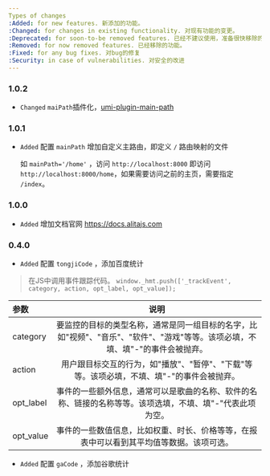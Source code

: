 ```yaml
---
Types of changes
:Added: for new features. 新添加的功能。
:Changed: for changes in existing functionality. 对现有功能的变更。
:Deprecated: for soon-to-be removed features. 已经不建议使用，准备很快移除的功能。
:Removed: for now removed features. 已经移除的功能。
:Fixed: for any bug fixes. 对bug的修复
:Security: in case of vulnerabilities. 对安全的改进
---
```

### 1.0.2

- `Changed` `maiPath`插件化，[umi-plugin-main-path](https://www.npmjs.com/package/umi-plugin-main-path)

### 1.0.1

- `Added` 配置 `mainPath` 增加自定义主路由，即定义 `/` 路由映射的文件

  如 `mainPath='/home'` ，访问 `http://localhost:8000`
  即访问 `http://localhost:8000/home`，如果需要访问之前的主页，需要指定 `/index`。
### 1.0.0

- `Added` 增加文档官网 https://docs.alitajs.com

### 0.4.0

- `Added` 配置 `tongjiCode` ，添加百度统计

> 在JS中调用事件跟踪代码。
> `window._hmt.push(['_trackEvent', category, action, opt_label, opt_value]);`

| 参数 | 说明 |
|  :-  | :-:  |
| category | 要监控的目标的类型名称，通常是同一组目标的名字，比如"视频"、"音乐"、"软件"、"游戏"等等。该项必填，不填、填"-"的事件会被抛弃。 |
| action | 用户跟目标交互的行为，如"播放"、"暂停"、"下载"等等。该项必填，不填、填"-"的事件会被抛弃。 |
| opt_label | 事件的一些额外信息，通常可以是歌曲的名称、软件的名称、链接的名称等等。该项选填，不填、填"-"代表此项为空。 |
| opt_value | 事件的一些数值信息，比如权重、时长、价格等等，在报表中可以看到其平均值等数据。该项可选。 |

- `Added` 配置 `gaCode` ，添加谷歌统计
